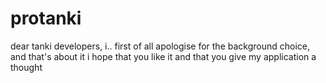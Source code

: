 # protanki

dear tanki developers, i.. first of all apologise for the background choice, and that's about it
i hope that you like it and that you give my application a thought
